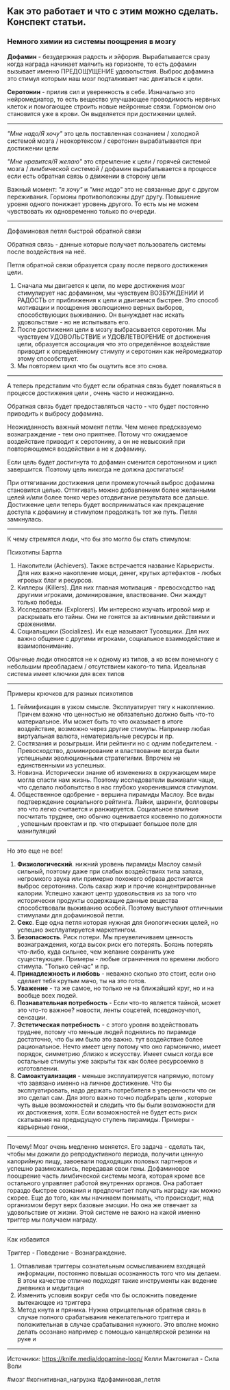 ## Как это работает и что с этим можно сделать. Конспект статьи.

### Немного химии из системы поощрения в мозгу 

**Дофамин** - безудержная радость и эйфория. Вырабатывается сразу когда награда начинает маячить на горизонте, то есть дофамин вызывает именно ПРЕДОЩУЩЕНИЕ удовольствия. Выброс дофамина это стимул которым наш мозг подталкивает нас двигаться к цели.

**Серотонин** - прилив сил и уверенность в себе. Изначально это нейромедиатор, то есть вещество улучшающее проводимость нервных клеток и помогающее строить новые нейронные связи. Гормоном оно становится уже в крови. Он выделяется при достижении целей. 

---

*"Мне надо/Я хочу"*  это цель поставленная сознанием / холодной системой мозга / неокортексом / серотонин вырабатывается при достижении цели

*"Мне нравится/Я желаю"*  это стремление к цели / горячей системой мозга / лимбической системой / дофамин вырабатывается в процессе если есть обратная связь о движении в сторону цели

Важный момент: *"я хочу"* и *"мне надо"* это не связанные друг с другом переживания. Гормоны противоположны друг другу. Повышение уровня одного понижает уровень другого. То есть мы не можем чувствовать их одновременно только по очереди.

---

Дофаминовая петля быстрой обратной связи

Обратная связь - данные которые получает пользователь системы после воздействия на неё. 

Петля обратной связи образуется сразу после первого достижения цели. 
1. Сначала мы двигается к цели, по мере достижения мозг стимулирует нас дофамином, мы чувствуем ВОЗБУЖДЕНИИ И РАДОСТЬ от приближения к цели и двигаемся быстрее.  Это способ мотивации и поощрения эволюционно верных выборов, способствующих выживанию. Он вынуждает нас искать удовольствие - но не испытывать его.
2. После достижения цели в мозгу выбрасывается серотонин. Мы чувствуем УДОВОЛЬСТВИЕ и УДОВЛЕТВОРЕНИЕ от достижения цели, образуется ассоциация что это определённое воздействие приводит к определённому стимулу и серотонин как нейромедиатор этому способствует.
3. Мы повторяем цикл что бы ощутить все это снова.

---

А теперь представим что будет если обратная связь будет появляться в процессе достижения цели , очень часто и неожиданно.

Обратная связь будет предоставляться часто - что будет постоянно приводить к выбросу дофамина.

Неожиданность важный момент петли. Чем менее предсказуемо вознаграждение - тем оно приятнее. Потому что ожидаемое воздействие приводит к серотонину, а он не невысокий при повторяющемся воздействии а не к дофамину. 

Если цель будет достигнута то дофамин сменится серотонином и цикл завершится. Поэтому цель никогда не должна достигаться!

При оттягивании достижения цели промежуточный выброс дофамина становится целью. Оттягивать можно добавлением более желанными целей и/или более тонко через отодвигание результата все дальше. Достижение цели теперь будет восприниматься как прекращение доступа к дофамину и стимулом продолжать тот же путь. Петля замкнулась. 

----

К чему стремятся люди, что бы это могло бы стать стимулом:

Психотипы Бартла

1. Накопители (Achievers). Также встречается название Карьеристы. Для них важно накопление мощи, денег, крутых артефактов - любых игровых благ и ресурсов.
2. Киллеры (Killers). Для них главная мотивация - превосходство над другими игроками, доминирование, властвование. Они жаждут только победы.
3. Исследователи (Explorers). Им интересно изучать игровой мир и раскрывать его тайны. Они не гонятся за активными действиями и сражениями.
4. Социальщики (Socializes). Их еще называют Тусовщики. Для них важно общение с другими игроками, социальное взаимодействие и взаимопонимание.

Обычные люди относятся не к одному из типов, а ко всем понемногу с небольшим преобладаем / отсутствием какого-то типа. Идеальная система имеет ключики для всех типов 

---

Примеры крючков для разных психотипов

1. Геймификация в узком смысле. Эксплуатирует тягу к накоплению. Причем важно что ценностью не обязательно должно быть что-то материальное. Им может быть то что оказывает в итоге воздействие, возможно через другие стимулы. Например любая виртуальная валюта, нематериальные ресурсы и пр. 
2. Состязания и розыгрыши. Или рейтинги но с одним победителем. - Превосходство, доминирование и властвование всегда были успешными эволюционными стратегиями. Впрочем не единственными из успешных.
3. Новизна. Исторически знание об изменениях в окружающем мире могла спасти нам жизнь. Поэтому исследователи выживали чаще, что сделало любопытство в нас глубоко укоренившимся стимулом.
4. Общественное одобрение - вершина пирамиды Маслоу. Все виды подтверждение социального рейтинга. Лайки, шаринги, фолловеры это что легко считается и ранжируется. Социальное влияние посчитать труднее, оно обычно оценивается косвенно по должности , успешным проектам и пр. что открывает большое поле для манипуляций

----

Но это еще не все!

1. **Физиологический**. нижний уровень пирамиды Маслоу самый сильный, поэтому даже при слабых воздействиях типа запаха, негромкого звука или примерно похожего образа достигается выброс серотонина. Соль сахар жир и прочие концентрированные калории. Успешно хакают центр удовольствия из за того что исторически продукты содержащие данные вещества способствовали выживанию особей. Поэтому выступают отличными стимулами для дофаминовой петли. 
2. **Секс**. Еще одна петля которая нужная для биологических целей, но успешно эксплуатируется маркетингом. 
3. **Безопасность**. Риск потери.  Мы преувеличиваем ценность вознаграждения, когда высок риск его потерять. Боязнь потерять что-либо, куда сильнее, чем желание сохранить уже существующее. Примеры - любые ограничения по времени любого стимула. "Только сейчас" и пр. 
4. **Принадлежность и любовь** - неважно сколько это стоит, если оно сделает тебя крутым мачо, ты на это готов.
5. **Уважение** - та же самое, но только не на ближайший круг, но и на вообще всех людей.
6. **Познавательная потребность** - Если что-то является тайной, может это что-то важное? новости, ленты соцсетей, псевдоноучпоп, сенсации. 
7. **Эстетическая потребность** - с этого уровня воздействовать труднее, потому что меньше людей поднялись по пирамиде достаточно, что бы им было это важно. тут воздействие более рациональное. Нечто имеет цену потому что оно гармонично, имеет порядок, симметрию ,близко к искусству. Имеет смысл когда все остальные стимулы уже закрыты так как более ресурсоемко в изготовлении.  
8. **Самоактуализация** - меньше эксплуатируется напрямую, потому что завязано именно на личное достижение. Что бы эксплуатировать, надо держать потребителя в уверенности что он это сделал сам. Для этого важно точно подбирать цели , которые чуть выше возможностей и следить что бы были возможности для их достижения, хотя. Если возможностей не будет есть риск скатывания на предыдущую ступень пирамиды. Примеры - карьерные гонки,. 

---

Почему!
Мозг очень медленно меняется. Его задача - сделать так, чтобы мы дожили до репродуктивного периода, получили ценную калорийную пищу, завоевали подходящих половых партнеров и успешно размножались, передавая свои гены. Дофаминовое поощрение часть лимбической системы мозга, которая кроме все остального управляет работой внутренних органов. Она работает гораздо быстрее сознания и предпочитает получать награду как можно скорее. Еще до того, как мы начинаем понимать, что происходит, над организмом берут верх базовые эмоции. Но она же отвечает за удовольствие от жизни. Этой системе не важно на какой именно триггер мы получаем награду.


----

Как избавится

Триггер - Поведение - Вознаграждение. 

1. Отлавливая триггеры сознательным осмысливанием входящей информации, постоянно повышая осознанность того что мы делаем.
В этом качестве отлично подходят такие инструменты как ведение дневника и медитация
2. Изменить условия вокруг себя что бы осложнить поведение вытекающее из триггера
3. Метод кнута и пряника. Нужна отрицательная обратная связь в случае полного срабатывания нежелательного триггера и положительная в случае срабатывания нужного. Это вполне можно делать осознано например с помощью канцелярской резинки на руке и

---
Источники:
https://knife.media/dopamine-loop/
Келли Макгонигал - Сила Воли

#мозг #когнитивная_нагрузка #дофаминовая_петля